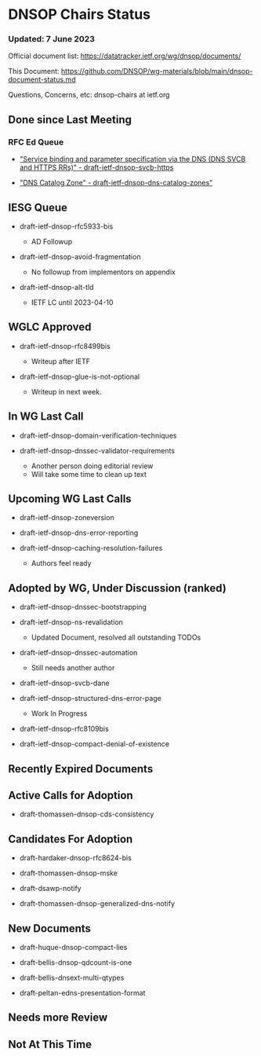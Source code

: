 # DNSOP Chairs Status
### Updated: 7 June 2023

Official document list: https://datatracker.ietf.org/wg/dnsop/documents/

This Document: https://github.com/DNSOP/wg-materials/blob/main/dnsop-document-status.md

Questions, Concerns, etc:  dnsop-chairs at ietf.org

## Done since Last Meeting

### RFC Ed Queue

* ["Service binding and parameter specification via the DNS (DNS SVCB and HTTPS RRs)" - draft-ietf-dnsop-svcb-https](https://datatracker.ietf.org/doc/draft-ietf-dnsop-svcb-https/)

* ["DNS Catalog Zone" - draft-ietf-dnsop-dns-catalog-zones"](https://datatracker.ietf.org/doc/draft-ietf-dnsop-dns-catalog-zones/)

## IESG Queue

* draft-ietf-dnsop-rfc5933-bis
    - AD Followup

* draft-ietf-dnsop-avoid-fragmentation
    - No followup from implementors on appendix

* draft-ietf-dnsop-alt-tld
    - IETF LC until 2023-04-10

## WGLC Approved

* draft-ietf-dnsop-rfc8499bis
    - Writeup after IETF

* draft-ietf-dnsop-glue-is-not-optional
    - Writeup in next week.

## In WG Last Call

* draft-ietf-dnsop-domain-verification-techniques

* draft-ietf-dnsop-dnssec-validator-requirements
    - Another person doing editorial review
    - Will take some time to clean up text

## Upcoming WG Last Calls

* draft-ietf-dnsop-zoneversion

* draft-ietf-dnsop-dns-error-reporting

* draft-ietf-dnsop-caching-resolution-failures
    - Authors feel ready

## Adopted by WG, Under Discussion (ranked)

* draft-ietf-dnsop-dnssec-bootstrapping

* draft-ietf-dnsop-ns-revalidation
    - Updated Document, resolved all outstanding TODOs

* draft-ietf-dnsop-dnssec-automation
    - Still needs another author

* draft-ietf-dnsop-svcb-dane

* draft-ietf-dnsop-structured-dns-error-page
    - Work In Progress

* draft-ietf-dnsop-rfc8109bis

* draft-ietf-dnsop-compact-denial-of-existence

## Recently Expired Documents

## Active Calls for Adoption

* draft-thomassen-dnsop-cds-consistency

## Candidates For Adoption

* draft-hardaker-dnsop-rfc8624-bis

* draft-thomassen-dnsop-mske

* draft-dsawp-notify

* draft-thomassen-dnsop-generalized-dns-notify

## New Documents

* draft-huque-dnsop-compact-lies

* draft-bellis-dnsop-qdcount-is-one

* draft-bellis-dnsext-multi-qtypes

* draft-peltan-edns-presentation-format

## Needs more Review

## Not At This Time

